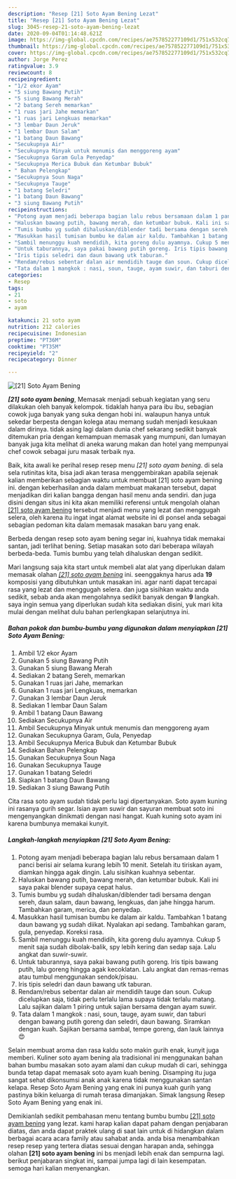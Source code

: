 ```yaml
---
description: "Resep [21] Soto Ayam Bening Lezat"
title: "Resep [21] Soto Ayam Bening Lezat"
slug: 3045-resep-21-soto-ayam-bening-lezat
date: 2020-09-04T01:14:48.621Z
image: https://img-global.cpcdn.com/recipes/ae757852277109d1/751x532cq70/21-soto-ayam-bening-foto-resep-utama.jpg
thumbnail: https://img-global.cpcdn.com/recipes/ae757852277109d1/751x532cq70/21-soto-ayam-bening-foto-resep-utama.jpg
cover: https://img-global.cpcdn.com/recipes/ae757852277109d1/751x532cq70/21-soto-ayam-bening-foto-resep-utama.jpg
author: Jorge Perez
ratingvalue: 3.9
reviewcount: 8
recipeingredient:
- "1/2 ekor Ayam"
- "5 siung Bawang Putih"
- "5 siung Bawang Merah"
- "2 batang Sereh memarkan"
- "1 ruas jari Jahe memarkan"
- "1 ruas jari Lengkuas memarkan"
- "3 lembar Daun Jeruk"
- "1 lembar Daun Salam"
- "1 batang Daun Bawang"
- "Secukupnya Air"
- "Secukupnya Minyak untuk menumis dan menggoreng ayam"
- "Secukupnya Garam Gula Penyedap"
- "Secukupnya Merica Bubuk dan Ketumbar Bubuk"
- " Bahan Pelengkap"
- "Secukupnya Soun Naga"
- "Secukupnya Tauge"
- "1 batang Seledri"
- "1 batang Daun Bawang"
- "3 siung Bawang Putih"
recipeinstructions:
- "Potong ayam menjadi beberapa bagian lalu rebus bersamaan dalam 1 panci berisi air selama kurang lebih 10 menit. Setelah itu tiriskan ayam, diamkan hingga agak dingin. Lalu sisihkan kuahnya sebentar."
- "Haluskan bawang putih, bawang merah, dan ketumbar bubuk. Kali ini saya pakai blender supaya cepat halus."
- "Tumis bumbu yg sudah dihaluskan/diblender tadi bersama dengan sereh, daun salam, daun bawang, lengkuas, dan jahe hingga harum. Tambahkan garam, merica, dan penyedap."
- "Masukkan hasil tumisan bumbu ke dalam air kaldu. Tambahkan 1 batang daun bawang yg sudah diikat. Nyalakan api sedang. Tambahkan garam, gula, penyedap. Koreksi rasa."
- "Sambil menunggu kuah mendidih, kita goreng dulu ayamnya. Cukup 5 menit saja sudah dibolak-balik, spy lebih kering dan sedap saja. Lalu angkat dan suwir-suwir."
- "Untuk taburannya, saya pakai bawang putih goreng. Iris tipis bawang putih, lalu goreng hingga agak kecoklatan. Lalu angkat dan remas-remas atau tumbul menggunakan sendok/pisau."
- "Iris tipis seledri dan daun bawang utk taburan."
- "Rendam/rebus sebentar dalan air mendidih tauge dan soun. Cukup dicelupkan saja, tidak perlu terlalu lama supaya tidak terlalu matang. Lalu sajikan dalam 1 piring untuk sajian bersama dengan ayam suwir."
- "Tata dalam 1 mangkok : nasi, soun, tauge, ayam suwir, dan taburi dengan bawang putih goreng dan seledri, daun bawang. Siramkan dengan kuah. Sajikan bersama sambal, tempe goreng, dan lauk lainnya 😍"
categories:
- Resep
tags:
- 21
- soto
- ayam

katakunci: 21 soto ayam 
nutrition: 212 calories
recipecuisine: Indonesian
preptime: "PT36M"
cooktime: "PT35M"
recipeyield: "2"
recipecategory: Dinner

---
```



![[21] Soto Ayam Bening](https://img-global.cpcdn.com/recipes/ae757852277109d1/751x532cq70/21-soto-ayam-bening-foto-resep-utama.jpg)

<b><i>[21] soto ayam bening</i></b>, Memasak menjadi sebuah kegiatan yang seru dilakukan oleh banyak kelompok. tidaklah hanya para ibu ibu, sebagian cowok juga banyak yang suka dengan hobi ini. walaupun hanya untuk sekedar berpesta dengan kolega atau memang sudah menjadi kesukaan dalam dirinya. tidak asing lagi dalam dunia chef sekarang sedikit banyak ditemukan pria dengan kemampuan memasak yang mumpuni, dan lumayan banyak juga kita melihat di aneka warung makan dan hotel yang mempunyai chef cowok sebagai juru masak terbaik nya.

Baik, kita awali ke perihal resep resep menu <i>[21] soto ayam bening</i>. di sela sela rutinitas kita, bisa jadi akan terasa menggembirakan apabila sejenak kalian memberikan sebagian waktu untuk membuat [21] soto ayam bening ini. dengan keberhasilan anda dalam membuat makanan tersebut, dapat menjadikan diri kalian bangga dengan hasil menu anda sendiri. dan juga disini dengan situs ini kita akan memiliki referensi untuk mengolah olahan <u>[21] soto ayam bening</u> tersebut menjadi menu yang lezat dan menggugah selera, oleh karena itu ingat ingat alamat website ini di ponsel anda sebagai sebagian pedoman kita dalam memasak masakan baru yang enak.

Berbeda dengan resep soto ayam bening segar ini, kuahnya tidak memakai santan, jadi terlihat bening. Setiap masakan soto dari beberapa wilayah berbeda-beda. Tumis bumbu yang telah dihaluskan dengan sedikit.


Mari langsung saja kita start untuk membeli alat alat yang diperlukan dalam memasak olahan <u><i>[21] soto ayam bening</i></u> ini. seenggaknya harus ada <b>19</b> komposisi yang dibutuhkan untuk masakan ini. agar nanti dapat tercapai rasa yang lezat dan menggugah selera. dan juga sisihkan waktu anda sedikit, sebab anda akan mengolahnya sedikit banyak dengan <b>9</b> langkah. saya ingin semua yang diperlukan sudah kita sediakan disini, yuk mari kita mulai dengan melihat dulu bahan perlengkapan selanjutnya ini.

<!--inarticleads1-->

##### Bahan pokok dan bumbu-bumbu yang digunakan dalam menyiapkan [21] Soto Ayam Bening:

1. Ambil 1/2 ekor Ayam
1. Gunakan 5 siung Bawang Putih
1. Gunakan 5 siung Bawang Merah
1. Sediakan 2 batang Sereh, memarkan
1. Gunakan 1 ruas jari Jahe, memarkan
1. Gunakan 1 ruas jari Lengkuas, memarkan
1. Gunakan 3 lembar Daun Jeruk
1. Sediakan 1 lembar Daun Salam
1. Ambil 1 batang Daun Bawang
1. Sediakan Secukupnya Air
1. Ambil Secukupnya Minyak untuk menumis dan menggoreng ayam
1. Gunakan Secukupnya Garam, Gula, Penyedap
1. Ambil Secukupnya Merica Bubuk dan Ketumbar Bubuk
1. Sediakan  Bahan Pelengkap
1. Gunakan Secukupnya Soun Naga
1. Gunakan Secukupnya Tauge
1. Gunakan 1 batang Seledri
1. Siapkan 1 batang Daun Bawang
1. Sediakan 3 siung Bawang Putih


Cita rasa soto ayam sudah tidak perlu lagi dipertanyakan. Soto ayam kuning ini rasanya gurih segar. Isian ayam suwir dan sayuran membuat soto ini mengenyangkan dinikmati dengan nasi hangat. Kuah kuning soto ayam ini karena bumbunya memakai kunyit. 

<!--inarticleads2-->

##### Langkah-langkah menyiapkan [21] Soto Ayam Bening:

1. Potong ayam menjadi beberapa bagian lalu rebus bersamaan dalam 1 panci berisi air selama kurang lebih 10 menit. Setelah itu tiriskan ayam, diamkan hingga agak dingin. Lalu sisihkan kuahnya sebentar.
1. Haluskan bawang putih, bawang merah, dan ketumbar bubuk. Kali ini saya pakai blender supaya cepat halus.
1. Tumis bumbu yg sudah dihaluskan/diblender tadi bersama dengan sereh, daun salam, daun bawang, lengkuas, dan jahe hingga harum. Tambahkan garam, merica, dan penyedap.
1. Masukkan hasil tumisan bumbu ke dalam air kaldu. Tambahkan 1 batang daun bawang yg sudah diikat. Nyalakan api sedang. Tambahkan garam, gula, penyedap. Koreksi rasa.
1. Sambil menunggu kuah mendidih, kita goreng dulu ayamnya. Cukup 5 menit saja sudah dibolak-balik, spy lebih kering dan sedap saja. Lalu angkat dan suwir-suwir.
1. Untuk taburannya, saya pakai bawang putih goreng. Iris tipis bawang putih, lalu goreng hingga agak kecoklatan. Lalu angkat dan remas-remas atau tumbul menggunakan sendok/pisau.
1. Iris tipis seledri dan daun bawang utk taburan.
1. Rendam/rebus sebentar dalan air mendidih tauge dan soun. Cukup dicelupkan saja, tidak perlu terlalu lama supaya tidak terlalu matang. Lalu sajikan dalam 1 piring untuk sajian bersama dengan ayam suwir.
1. Tata dalam 1 mangkok : nasi, soun, tauge, ayam suwir, dan taburi dengan bawang putih goreng dan seledri, daun bawang. Siramkan dengan kuah. Sajikan bersama sambal, tempe goreng, dan lauk lainnya 😍


Selain membuat aroma dan rasa kaldu soto makin gurih enak, kunyit juga memberi. Kuliner soto ayam bening ala tradisional ini menggunakan bahan bahan bumbu masakan soto ayam alami dan cukup mudah di cari, sehingga bunda tetap dapat memasak soto ayam kuah bening. Disamping itu juga sangat sehat dikonsumsi anak anak karena tidak menggunakan santan kelapa. Resep Soto Ayam Bening yang enak ini punya kuah gurih yang pastinya bikin keluarga di rumah terasa dimanjakan. Simak langsung Resep Soto Ayam Bening yang enak ini. 

Demikianlah sedikit pembahasan menu tentang bumbu bumbu <u>[21] soto ayam bening</u> yang lezat. kami harap kalian dapat paham dengan penjabaran diatas, dan anda dapat praktek ulang di saat lain untuk di hidangkan dalam berbagai acara acara family atau sahabat anda. anda bisa menambahkan resep resep yang tertera diatas sesuai dengan harapan anda, sehingga olahan <b>[21] soto ayam bening</b> ini bs menjadi lebih enak dan sempurna lagi. berikut penjabaran singkat ini, sampai jumpa lagi di lain kesempatan. semoga hari kalian menyenangkan.
